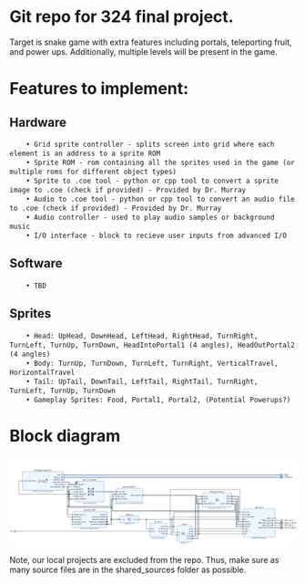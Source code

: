 
# Git repo for 324 final project. 

Target is snake game with extra features including portals, teleporting fruit, and power ups. Additionally, multiple levels will be present in the game. 

# Features to implement: 
##  Hardware 
        • Grid sprite controller - splits screen into grid where each element is an address to a sprite ROM
        • Sprite ROM - rom containing all the sprites used in the game (or multiple roms for different object types)
        • Sprite to .coe tool - python or cpp tool to convert a sprite image to .coe (check if provided) - Provided by Dr. Murray
        • Audio to .coe tool - python or cpp tool to convert an audio file to .coe (check if provided) - Provided by Dr. Murray
        • Audio controller - used to play audio samples or background music
        • I/O interface - block to recieve user inputs from advanced I/O
    
##  Software 
        • TBD
         

## Sprites
        • Head: UpHead, DownHead, LeftHead, RightHead, TurnRight, TurnLeft, TurnUp, TurnDown, HeadIntoPortal1 (4 angles), HeadOutPortal2 (4 angles)
        • Body: TurnUp, TurnDown, TurnLeft, TurnRight, VerticalTravel, HorizontalTravel
        • Tail: UpTail, DownTail, LeftTail, RightTail, TurnRight, TurnLeft, TurnUp, TurnDown
        • Gameplay Sprites: Food, Portal1, Portal2, (Potential Powerups?)

# Block diagram
![block diagram.](/vivado/shared_source/elijah_block_diagram.png)

Note, our local projects are excluded from the repo. Thus, make sure as many source files are in the shared_sources folder as possible. 

